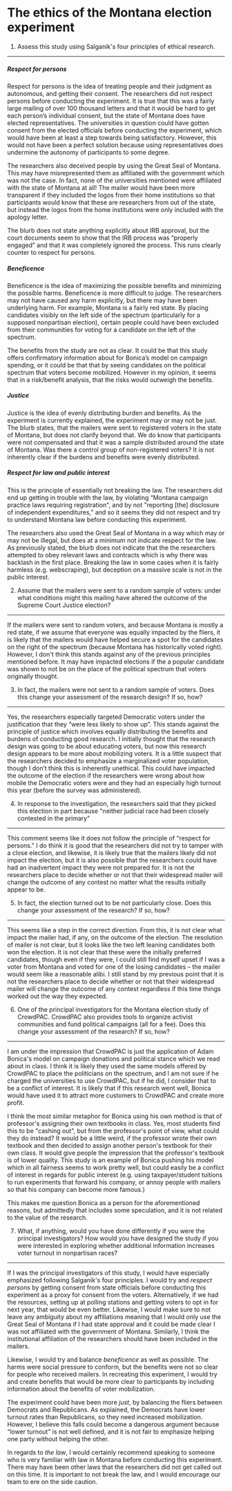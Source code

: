 The ethics of the Montana election experiment
================

1. Assess this study using Salganik's four principles of ethical research.
--------------------------------------------------------------------------

##### Respect for persons

Respect for persons is the idea of treating people and their judgment as autonomous, and getting their consent. The researchers did not respect persons before conducting the experiment. It is true that this was a fairly large mailing of over 100 thousand letters and that it would be hard to get each person’s individual consent, but the state of Montana does have elected representatives. The universities in question could have gotten consent from the elected officials before conducting the experiment, which would have been at least a step towards being satisfactory. However, this would not have been a perfect solution because using representatives does undermine the autonomy of participants to some degree. 

The researchers also deceived people by using the Great Seal of Montana. This may have misrepresented them as affiliated with the government which was not the case. In fact, none of the universities mentioned were affiliated with the state of Montana at all! The mailer would have been more transparent if they included the logos from their home institutions so that participants would know that these are researchers from out of the state,  but instead the logos from the home institutions were only included with the apology letter.

The blurb does not state anything explicitly about IRB approval, but the court documents seem to show that the IRB process was “properly engaged” and that it was completely ignored the process. This runs clearly counter to respect for persons.

##### Beneficence

Beneficence is the idea of maximizing the possible benefits and minimizing the possible harms. Beneficence is more difficult to judge. The researchers may not have caused any harm explicitly, but there may have been underlying harm. For example, Montana is a fairly red state. By placing candidates visibly on the left side of the spectrum (particularly for a supposed nonpartisan election), certain people could have been excluded from their communities for voting for a candidate on the left of the spectrum.

The benefits from the study are not as clear. It could be that this study offers confirmatory information about for Bonica’s model on campaign spending, or it could be that that by seeing candidates on the political spectrum that voters become mobilized. However in my opinion, it seems that in a risk/benefit analysis, that the risks would outweigh the benefits.


##### Justice

Justice is the idea of evenly distributing burden and benefits. As the experiment is currently explained, the experiment may or may not be just. The blurb states, that the mailers were sent to registered voters in the state of Montana, but does not clarify beyond that. We do know that participants were not compensated and that it was a sample distributed around the state of Montana. Was there a control group of non-registered voters? It is not inherently clear if the burdens and benefits were evenly distributed.

##### Respect for law and public interest

This is the principle of essentially not breaking the law. The researchers did end up getting in trouble with the law, by violating “Montana campaign practice laws requiring registration", and by not "reporting [the] disclosure of independent expenditures,” and so it seems they did not respect and try to understand Montana law before conducting this experiment. 

The researchers also used the Great Seal of Montana in a way which may or may not be illegal, but does at a minimum not indicate respect for the law. As previously stated, the blurb does not indicate that the the researchers attempted to obey relevant laws and contracts which is why there was backlash in the first place. Breaking the law in some cases when it is fairly harmless (e.g. webscraping), but deception on a massive scale is not in the public interest.


2. Assume that the mailers were sent to a random sample of voters: under what conditions might this mailing have altered the outcome of the Supreme Court Justice election?
---------------------------------------------------------------------------------------------------------------------------------------------------------------------------

If the mailers were sent to random voters, and because Montana is mostly a red state, if we assume that everyone was equally impacted by the fliers, it is likely that the mailers would have helped secure a spot for the candidates on the right of the spectrum (because Montana has historically voted right). However, I don't think this stands against any of the previous principles mentioned before. It may have impacted elections if the a popular candidate was shown to not be on the place of the political spectrum that voters originally thought.

3. In fact, the mailers were not sent to a random sample of voters. Does this change your assessment of the research design? If so, how?
----------------------------------------------------------------------------------------------------------------------------------------

Yes, the researchers especially targeted Democratic voters under the justification that they “were less likely to show up”. This stands against the principle of justice which involves equally distributing the benefits and burdens of conducting good research. I initially thought that the research design was going to be about educating voters, but now this research design appears to be more about mobilizing voters. It is a little suspect that the researchers decided to emphasize a marginalized voter population, though I don’t think this is inherently unethical. This could have impacted the outcome of the election if the researchers were wrong about how mobile the Democratic voters were and they had an especially high turnout this year (before the survey was administered).

4. In response to the investigation, the researchers said that they picked this election in part because "neither judicial race had been closely contested in the primary”
--------------------------------------------------------------------------------------------------------------------------------------------------------------------------

This comment seems like it does not follow the principle of "respect for persons." I do think it is good that the researchers did not try to tamper with a close election, and likewise, it is likely true that the mailers likely did not impact the election, but it is also possible that the researchers could have had an inadvertent impact they were not prepared for. It is not the researchers place to decide whether or not that their widespread mailer will change the outcome of any contest no matter what the results initially appear to be.

5. In fact, the election turned out to be not particularly close. Does this change your assessment of the research? If so, how?
-------------------------------------------------------------------------------------------------------------------------------

This seems like a step in the correct direction. From this, it is not clear what impact the mailer had, if any, on the outcome of the election. The resolution of mailer is not clear, but it looks like the two left leaning candidates both won the election. It is not clear that these were the initially preferred candidates, though even if they were, I could still find myself upset if I was a voter from Montana and voted for one of the losing candidates – the mailer would seem like a reasonable alibi. I still stand by my previous point that it is not the researchers place to decide whether or not that their widespread mailer will change the outcome of any contest regardless if this time things worked out the way they expected.

6. One of the principal investigators for the Montana election study of CrowdPAC. CrowdPAC also provides tools to organize activist communities and fund political campaigns (all for a fee). Does this change your assessment of the research? If so, how?
-----------------------------------------------------------------------------------------------------------------------------------------------------------------------------------------------------------------------------------------------------------

I am under the impression that CrowdPAC is just the application of Adam Bonica's model on campaign donations and political stance which we read about in class. I think it is likely they used the same models offered by CrowdPAC to place the politicians on the spectrum, and I am not sure if he charged the universities to use CrowdPAC, but if he did, I consider that to be a conflict of interest. It is likely that if this research went well, Bonica would have used it to attract more customers to CrowdPAC and create more profit.

I think the most similar metaphor for Bonica using his own method is that of professor's assigning their own textbooks in class. Yes, most students find this to be "cashing out", but from the professor's point of view, what could they do instead? It would be a little weird, if the professor wrote their own textbook and then decided to assign another person's textbook for their own class. It would give people the impression that the professor's textbook is of lower quality. This study is an example of Bonica pushing his model which in all fairness seems to work pretty well, but could easily be a conflict of interest in regards for public interest (e.g. using taxpayer/student tuitions to run experiments that forward his company, or annoy people with mailers so that his company can become more famous.)

This makes me question Bonica as a person for the aforementioned reasons, but admittedly that includes some speculation, and it is not related to the value of the research.

7. What, if anything, would you have done differently if you were the principal investigators? How would you have designed the study if you were interested in exploring whether additional information increases voter turnout in nonpartisan races?
----------------------------------------------------------------------------------------------

If I was the principal investigators of this study, I would have especially emphasized following Salganik's four principles. I would try and *respect persons* by getting consent from state officials before conducting this experiment as a proxy for consent from the voters. Alternatively, if we had the resources, setting up at polling stations and getting voters to opt in for next year, that would be even better.  Likewise, I would make sure to not leave any ambiguity about my affiliations meaning that I would only use the Great Seal of Montana if I had state approval and it could be made clear I was not affiliated with the government of Montana. Similarly, I think the institutional affiliation of the researchers should have been included in the mailers.

Likewise, I would try and balance *beneficence* as well as possible. The harms were social pressure to conform, but the benefits were not so clear for people who received mailers. In recreating this experiment, I would try and create benefits that would be more clear to participants by including information about the benefits of voter mobilization.

The experiment could have been more *just*, by balancing the fliers between Democrats and Republicans. As explained, the Democrats have lower turnout rates than Republicans, so they need increased mobilization. However, I believe this falls could become a dangerous argument because “lower turnout” is not well defined, and it is not fair to emphasize helping one party without helping the other.

In regards to *the law*, I would certainly recommend speaking to someone who is very familiar with law in Montana before conducting this experiment. There may have been other laws that the researchers did not get called out on this time. It is important to not break the law, and I would encourage our team to ere on the side caution.


